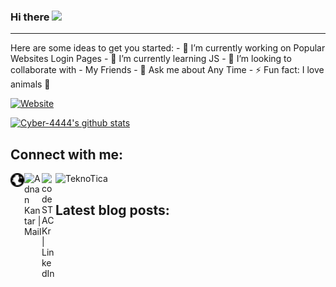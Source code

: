 ### Hi there <img src="https://media.giphy.com/media/hvRJCLFzcasrR4ia7z/giphy.gif" width="25px">
<!--
**cyber-4444/cyber-4444** is a ✨ _special_ ✨ repository because its `README.md` (this file) appears on your GitHub profile.
-->
<hr>
Here are some ideas to get you started:
- 🔭 I’m currently working on Popular Websites Login Pages
- 🌱 I’m currently learning JS
- 👯 I’m looking to collaborate with - My Friends
- 💬 Ask me about Any Time
- ⚡ Fun fact: I love animals 🐻

[![Website](https://img.shields.io/badge/Admin-TeknoTica-green?style=flat-square)](https://teknotica.com/)

[![Cyber-4444's github stats](https://github-readme-stats.vercel.app/api?username=cyber-4444&count_private=true&include_all_commits=true&theme=radical)](https://github.com/cyber-4444)

## Connect with me:
[<img align="left" alt="Adnan Kantar Portfolio Website" width="22px" src="https://raw.githubusercontent.com/iconic/open-iconic/master/svg/globe.svg" />][website]
[<img align="left" alt="Adnan Kantar | Mail" width="28px" src="https://www.nikecsolutions.com/wp-content/uploads/2016/11/mail-1454731_1280.png" />][mail]
[<img align="left" alt="codeSTACKr | LinkedIn" width="22px" src="https://cdn.jsdelivr.net/npm/simple-icons@v3/icons/linkedin.svg" />][linkedin]
[<img align="left" alt="TeknoTica" width="100px" src="https://raw.githubusercontent.com/cyber-4444/cyber-4444/main/teknotica_logo.png" />][teknotica]
<br />
<!-- Optional if you have blogs -->
## Latest blog posts:
<!-- BLOG-POST-LIST:START -->
<!-- BLOG-POST-LIST:END -->
<!-- This section you create this variables that are used above -->
[website]: https://yoneticiler.teknotica.com/
[mail]: mailto:adnan.kantar@teknotica.com
[linkedin]: https://www.linkedin.com/in/adnan-k/
[teknotica]: https://teknotica.com/
